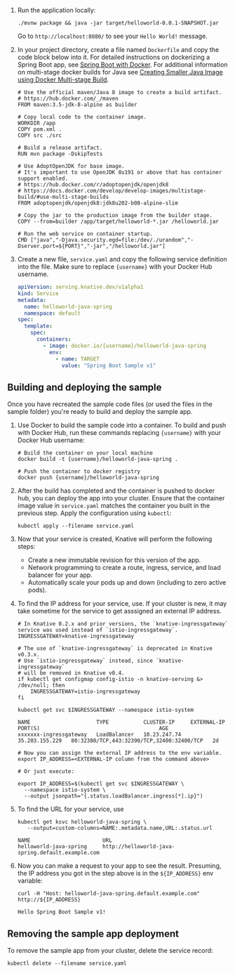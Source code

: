 
1. Run the application locally:

   ```shell
   ./mvnw package && java -jar target/helloworld-0.0.1-SNAPSHOT.jar
   ```

   Go to `http://localhost:8080/` to see your `Hello World!` message.

1. In your project directory, create a file named `Dockerfile` and copy the code
   block below into it. For detailed instructions on dockerizing a Spring Boot
   app, see
   [Spring Boot with Docker](https://spring.io/guides/gs/spring-boot-docker/).
   For additional information on multi-stage docker builds for Java see
   [Creating Smaller Java Image using Docker Multi-stage Build](http://blog.arungupta.me/smaller-java-image-docker-multi-stage-build/).

   ```docker
   # Use the official maven/Java 8 image to create a build artifact.
   # https://hub.docker.com/_/maven
   FROM maven:3.5-jdk-8-alpine as builder

   # Copy local code to the container image.
   WORKDIR /app
   COPY pom.xml .
   COPY src ./src

   # Build a release artifact.
   RUN mvn package -DskipTests

   # Use AdoptOpenJDK for base image.
   # It's important to use OpenJDK 8u191 or above that has container support enabled.
   # https://hub.docker.com/r/adoptopenjdk/openjdk8
   # https://docs.docker.com/develop/develop-images/multistage-build/#use-multi-stage-builds
   FROM adoptopenjdk/openjdk8:jdk8u202-b08-alpine-slim

   # Copy the jar to the production image from the builder stage.
   COPY --from=builder /app/target/helloworld-*.jar /helloworld.jar

   # Run the web service on container startup.
   CMD ["java","-Djava.security.egd=file:/dev/./urandom","-Dserver.port=${PORT}","-jar","/helloworld.jar"]
   ```

1. Create a new file, `service.yaml` and copy the following service definition
   into the file. Make sure to replace `{username}` with your Docker Hub
   username.

   ```yaml
   apiVersion: serving.knative.dev/v1alpha1
   kind: Service
   metadata:
     name: helloworld-java-spring
     namespace: default
   spec:
     template:
       spec:
         containers:
           - image: docker.io/{username}/helloworld-java-spring
             env:
               - name: TARGET
                 value: "Spring Boot Sample v1"
   ```

## Building and deploying the sample

Once you have recreated the sample code files (or used the files in the sample
folder) you're ready to build and deploy the sample app.

1. Use Docker to build the sample code into a container. To build and push with
   Docker Hub, run these commands replacing `{username}` with your Docker Hub
   username:

   ```shell
   # Build the container on your local machine
   docker build -t {username}/helloworld-java-spring .

   # Push the container to docker registry
   docker push {username}/helloworld-java-spring
   ```

1. After the build has completed and the container is pushed to docker hub, you
   can deploy the app into your cluster. Ensure that the container image value
   in `service.yaml` matches the container you built in the previous step. Apply
   the configuration using `kubectl`:

   ```shell
   kubectl apply --filename service.yaml
   ```

1. Now that your service is created, Knative will perform the following steps:

   - Create a new immutable revision for this version of the app.
   - Network programming to create a route, ingress, service, and load balancer
     for your app.
   - Automatically scale your pods up and down (including to zero active pods).

1. To find the IP address for your service, use. If your cluster is new, it may
   take sometime for the service to get asssigned an external IP address.

   ```shell
   # In Knative 0.2.x and prior versions, the `knative-ingressgateway` service was used instead of `istio-ingressgateway`.
   INGRESSGATEWAY=knative-ingressgateway

   # The use of `knative-ingressgateway` is deprecated in Knative v0.3.x.
   # Use `istio-ingressgateway` instead, since `knative-ingressgateway`
   # will be removed in Knative v0.4.
   if kubectl get configmap config-istio -n knative-serving &> /dev/null; then
       INGRESSGATEWAY=istio-ingressgateway
   fi

   kubectl get svc $INGRESSGATEWAY --namespace istio-system

   NAME                     TYPE           CLUSTER-IP     EXTERNAL-IP      PORT(S)                                      AGE
   xxxxxxx-ingressgateway   LoadBalancer   10.23.247.74   35.203.155.229   80:32380/TCP,443:32390/TCP,32400:32400/TCP   2d

   # Now you can assign the external IP address to the env variable.
   export IP_ADDRESS=<EXTERNAL-IP column from the command above>

   # Or just execute:

   export IP_ADDRESS=$(kubectl get svc $INGRESSGATEWAY \
     --namespace istio-system \
     --output jsonpath="{.status.loadBalancer.ingress[*].ip}")
   ```

1. To find the URL for your service, use

   ```shell
   kubectl get ksvc helloworld-java-spring \
      --output=custom-columns=NAME:.metadata.name,URL:.status.url

   NAME                       URL
   helloworld-java-spring     http://helloworld-java-spring.default.example.com
   ```

1. Now you can make a request to your app to see the result. Presuming, the IP
   address you got in the step above is in the `${IP_ADDRESS}` env variable:

   ```shell
   curl -H "Host: helloworld-java-spring.default.example.com" http://${IP_ADDRESS}

   Hello Spring Boot Sample v1!
   ```

## Removing the sample app deployment

To remove the sample app from your cluster, delete the service record:

```shell
kubectl delete --filename service.yaml
```
